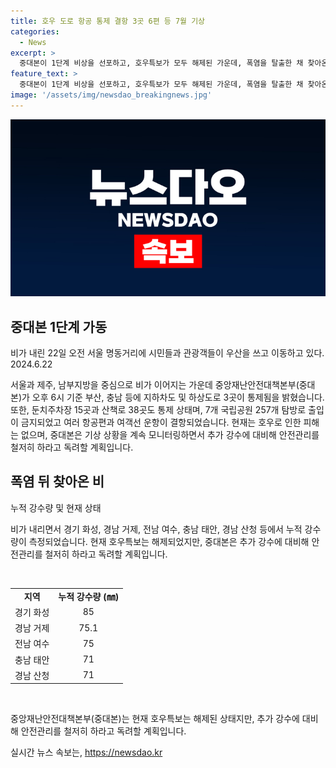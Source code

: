 ```yaml
---
title: 호우 도로 항공 통제 결항 3곳 6편 등 7월 기상
categories:
  - News
excerpt: >
  중대본이 1단계 비상을 선포하고, 호우특보가 모두 해제된 가운데, 폭염을 탈출한 채 찾아온 비가 남부 지방과 제주를 중심으로 이어지고 있다. 이에 따라 지하차도 및 하상도로 3곳이 통제되고, 수많은 공원과 산책로가 통제 상태에 놓였으며, 항공과 여객선 운행이 일부 결항된 상황이다. 현재까지 실제 피해는 보고되지 않았지만, 중대본은 추가 강수에 대비하여 안전관리를 철저히 하는 것을 독려하고 있다. (150자)
feature_text: >
  중대본이 1단계 비상을 선포하고, 호우특보가 모두 해제된 가운데, 폭염을 탈출한 채 찾아온 비가 남부 지방과 제주를 중심으로 이어지고 있다. 이에 따라 지하차도 및 하상도로 3곳이 통제되고, 수많은 공원과 산책로가 통제 상태에 놓였으며, 항공과 여객선 운행이 일부 결항된 상황이다. 현재까지 실제 피해는 보고되지 않았지만, 중대본은 추가 강수에 대비하여 안전관리를 철저히 하는 것을 독려하고 있다. (150자)
image: '/assets/img/newsdao_breakingnews.jpg'
---
```


<p><img src="/assets/img/newsdao_breakingnews.jpg" alt="koreaapp 속보" /></p>

<h2 data-ke-size="size26">중대본 1단계 가동</h2>

<p data-ke-size="size16">비가 내린 22일 오전 서울 명동거리에 시민들과 관광객들이 우산을 쓰고 이동하고 있다. 2024.6.22</p>

<p>서울과 제주, 남부지방을 중심으로 비가 이어지는 가운데 중앙재난안전대책본부(중대본)가 오후 6시 기준 부산, 충남 등에 지하차도 및 하상도로 3곳이 통제됨을 밝혔습니다. 또한, 둔치주차장 15곳과 산책로 38곳도 통제 상태며, 7개 국립공원 257개 탐방로 출입이 금지되었고 여러 항공편과 여객선 운항이 결항되었습니다. 현재는 호우로 인한 피해는 없으며, 중대본은 기상 상황을 계속 모니터링하면서 추가 강수에 대비해 안전관리를 철저히 하라고 독려할 계획입니다.</p>

<h2 data-ke-size="size26">폭염 뒤 찾아온 비</h2>

<p data-ke-size="size16">누적 강수량 및 현재 상태</p>

<p>비가 내리면서 경기 화성, 경남 거제, 전남 여수, 충남 태안, 경남 산청 등에서 누적 강수량이 측정되었습니다. 현재 호우특보는 해제되었지만, 중대본은 추가 강수에 대비해 안전관리를 철저히 하라고 독려할 계획입니다.</p>

<p data-ke-size="size16">&nbsp;</p>

<table>
<tbody>
<tr>
<td style="text-align: center; height: 17px;"><b>지역</b></td>
<td style="text-align: center; height: 17px;"><b>누적 강수량 (㎜)</b></td>
</tr>
<tr>
<td style="text-align: center; height: 17px;">경기 화성</td>
<td style="text-align: center; height: 17px;">85</td>
</tr>
<tr>
<td style="text-align: center; height: 17px;">경남 거제</td>
<td style="text-align: center; height: 17px;">75.1</td>
</tr>
<tr>
<td style="text-align: center; height: 17px;">전남 여수</td>
<td style="text-align: center; height: 17px;">75</td>
</tr>
<tr>
<td style="text-align: center; height: 17px;">충남 태안</td>
<td style="text-align: center; height: 17px;">71</td>
</tr>
<tr>
<td style="text-align: center; height: 17px;">경남 산청</td>
<td style="text-align: center; height: 17px;">71</td>
</tr>
</tbody>
</table>

<p data-ke-size="size16">&nbsp;</p>

<p>중앙재난안전대책본부(중대본)는 현재 호우특보는 해제된 상태지만, 추가 강수에 대비해 안전관리를 철저히 하라고 독려할 계획입니다.</p>
실시간 뉴스 속보는, <a href="https://newsdao.kr" rel="dofollow">https://newsdao.kr</a>


